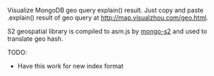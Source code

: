  Visualize MongoDB geo query explain() result. Just copy and paste .explain() result of geo query at http://map.visualzhou.com/geo.html.

S2 geospatial library is compiled to asm.js by [mongo-s2](https://github.com/visualzhou/mongo-s2) and used to translate geo hash.


TODO:
- Have this work for new index format